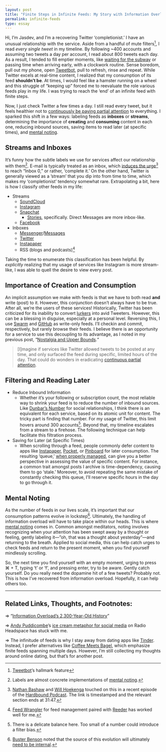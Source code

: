 ```yaml
---
layout: post
title: "Finite Steps in Infinite Feeds: My Story with Information Overload"
permalink: infinite-feeds
type: essay
---
```


Hi, I’m Jasdev, and I’m a recovering Twitter ‘completionist.’ I have an unusual relationship with the service. Aside from a handful of mute filters[^1], I read _every single tweet_ in my timeline. By following ~400 accounts and assuming two tweets a day per account, I read about 800 tweets each day. As a result, I tended to fill emptier moments, like [waiting for the subway](/commuting) or passing time when arriving early, with a clockwork routine. Sense boredom, pull out my phone, open [Tweetbot](http://tapbots.com/tweetbot/), pull to refresh, rinse and repeat. While Twitter excels at real-time content, I realized that my consumption of its feed **shouldn’t be**. At times, I would feel like a hamster running on a wheel and this struggle of “keeping up” forced me to reevaluate the role various feeds play in my life. I was trying to reach the ‘end’ of an infinite feed with finite steps.

Now, I just check Twitter a few times a day. I still read every tweet, but it feels healthier not to [continuously be paying partial attention](https://en.wikipedia.org/wiki/Continuous_partial_attention) to everything. I sparked this shift in a few ways: labeling feeds as __inboxes__ or __streams__, determining the importance of __creating__ and __consuming__ content in each one, reducing inbound sources, saving items to read later (at specific times), and [mental noting](https://www.headspace.com/blog/2015/11/04/noting-technique-video/).

## Streams and Inboxes
It’s funny how the subtle labels we use for services affect our relationship with them[^2]. E-mail is typically treated as an inbox, which [induces the urge](https://overcast.fm/+GsgOnpEfc/30:40)[^3] to reach “Inbox 0,” or rather, ‘complete it.’ On the other hand, Twitter is generally viewed as a  ’stream’ that you dip into from time to time, which makes my ‘completionist’ tendency somewhat rare. Extrapolating a bit, here is how I classify other feeds in my life:

- Streams
	- [SoundCloud](https://soundcloud.com/jasdev-singh)
	- [Instagram](https://www.instagram.com/jasdev)
	- [Snapchat](https://www.snapchat.com/add/justdavesingh)
		- [Stories](https://support.snapchat.com/en-US/about/stories), specifically. Direct Messages are more inbox-like.
	- [Facebook](https://www.facebook.com/jasdev.singh)
- Inboxes
	- [Messenger](https://m.me/jasdev.singh)/[Messages](sms://7035992135)
	- [Twitter](https://twitter.com/jasdev)
	- [Instapaper](https://www.instapaper.com/p/jasdev)
	- RSS (blogs and podcasts)[^4]

Taking the time to enumerate this classification has been helpful. By _explicitly_ realizing that my usage of services like Instagram is more stream-like, I was able to quell the desire to view every post.

## Importance of Creation and Consumption
An implicit assumption we make with feeds is that we have to both read __and__ write (post) to it. However, this conjunction doesn’t always have to be true. After all, we’re the users of these services! Historically, Twitter has been criticized for its inability to convert [lurkers](https://en.wikipedia.org/wiki/Lurker) into avid Tweeters. However, this can be a blessing in disguise, especially at a personal level. Reversing this, I use [Swarm](https://www.swarmapp.com) and [GitHub](https://github.com/jasdev) as write-only feeds. I’ll checkin and commit, respectively, but rarely browse their feeds. I believe there is an opportunity for a service to use this decoupling to its advantage, as I noted in my previous post, “[Nostalgia and Upper Bounds](/nostalgia).“

> [I]magine if services like Twitter allowed tweets to be posted at any time, and only surfaced the feed during specific, limited hours of the day. That could do wonders in eradicating [continuous partial attention](https://en.wikipedia.org/wiki/Continuous_partial_attention).

## <a name="inbound">Filtering and Reading Later</a>
- Reduce Inbound Information
	- Whether it’s your following or subscription count, the most reliable way to shrink your feed is to reduce the number of inbound sources. Like [Dunbar’s Number](https://en.wikipedia.org/wiki/Dunbar%27s_number) for social relationships, I think there is an equivalent for each service, based on its atomic unit for content. The tricky part is finding that number. For my usage of Twitter, this limit hovers around 300 accounts[^5]. Beyond that, my timeline escalates from a stream to a firehose. The following technique can help facilitate this filtration process.
- Saving for Later (at Specific Times)
	- When scrolling through a feed, people commonly defer content to apps like [Instapaper](http://instapaper.com/), [Pocket](https://getpocket.com), or [Pinboard](https://pinboard.in) for later consumption. The resulting ‘queue,’ [when properly managed](/managing-my-pocket-queue), can give you a better perspective in assessing the value of specific content. For instance, a common trait amongst posts I archive is time-dependency, causing them to go ‘stale.’ Moreover, to avoid repeating the same mistake of constantly checking this queue, I’ll reserve specific hours in the day to go through it.

## Mental Noting

As the number of feeds in our lives scale, it’s important that our consumption patterns evolve in lockstep[^6]. Ultimately, the handling of information overload will have to take place within our heads. This is where [mental noting](https://www.headspace.com/blog/2015/11/04/noting-technique-video/) comes in. Common amongst meditators, noting involves recognizing when your attention has been swept away by a thought or feeling, gently labeling it—”oh, that was a thought about yesterday”—and returning to the breath. Applied to social media, this can help catch urges to check feeds and return to the present moment, when you find yourself mindlessly scrolling.

So, the next time you find yourself with an empty moment, urging to press ⌘ + T, typing ‘t’ or ‘f’, and pressing enter, try to be aware. Gently catch yourself. Do you really need the dopamine hit of a few tweets? Probably not. This is how I’ve recovered from information overload. Hopefully, it can help others too.

---

## Related Links, Thoughts, and Footnotes:

⇒ “[Information Overload’s 2,300-Year-Old History](https://hbr.org/2011/03/information-overloads-2300-yea.html)”

⇒ [Andy Puddicombe](https://twitter.com/andypuddicombe)’s [ice cream metaphor for social media](https://overcast.fm/+BiIbfZewE/19:57) on Radio Headspace has stuck with me.

⇒ The infinitude of feeds is why I stay away from dating apps like [Tinder](https://www.gotinder.com). Instead, I prefer alternatives like [Coffee Meets Bagel](https://coffeemeetsbagel.com), which emphasize finite feeds spanning multiple days. However, I’m still collecting my thoughts around online dating, but that’s for another post.

[^1]: [Tweetbot](http://tapbots.com/tweetbot/)’s hallmark feature

[^2]: Labels are almost concrete implementations of [mental noting](http://www.insightmeditationcenter.org/books-articles/articles/mental-noting/).

[^3]: [Nathan Bashaw](http://twitter.com/nbashaw/) and [Will Hoekenga](https://twitter.com/willhoekenga) touched on this in a recent episode of the [Hardbound Podcast](https://overcast.fm/itunes1120232683/hardbound). The link is timestamped and the relevant section ends at 31:47.

[^4]: [Feed Wrangler](https://feedwrangler.net/welcome.html) for feed management paired with [Reeder](http://reederapp.com) has worked well for me.

[^5]: There is a delicate balance here. Too small of a number could introduce a filter bias.

[^6]: [Buster Benson](https://twitter.com/buster) noted that the source of this evolution will ultimately [need to be internal](https://twitter.com/buster/status/773913867353141248).
